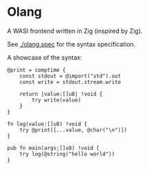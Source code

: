 # Olang

A WASI frontend written in Zig (inspired by Zig).

See [./olang.spec](./olang.spec) for the syntax specification.

A showcase of the syntax:

```zig
@print = comptime {
    const stdout = @import("std").out
    const write = stdout.stream.write

    return |value:[]u8| !void {
        try write(value)
    }
}

fn log(value:[]u8) !void {
    try @print([...value, @char("\n")])
}

pub fn main(args:[]u8) !void {
    try log(@string("hello world"))
}
```
